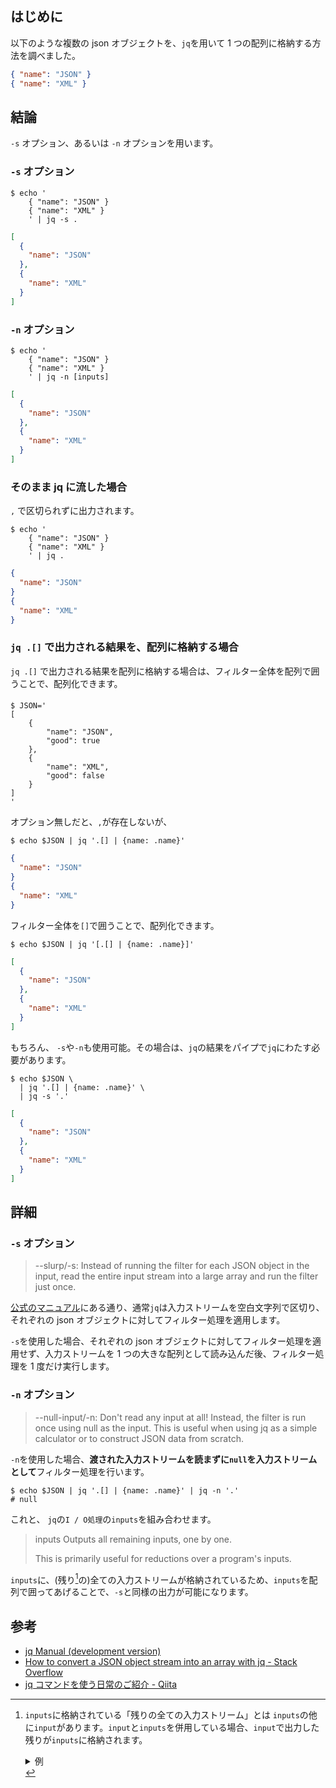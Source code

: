 ## はじめに

以下のような複数の json オブジェクトを、`jq`を用いて 1 つの配列に格納する方法を調べました。

```json
{ "name": "JSON" }
{ "name": "XML" }
```

## 結論

`-s` オプション、あるいは `-n` オプションを用います。

### `-s` オプション

```shell
$ echo '
    { "name": "JSON" }
    { "name": "XML" }
    ' | jq -s .
```

```output.json
[
  {
    "name": "JSON"
  },
  {
    "name": "XML"
  }
]
```

### `-n` オプション

```shell
$ echo '
    { "name": "JSON" }
    { "name": "XML" }
    ' | jq -n [inputs]
```

```output.json
[
  {
    "name": "JSON"
  },
  {
    "name": "XML"
  }
]
```

### そのまま jq に流した場合

`,` で区切られずに出力されます。

```shell
$ echo '
    { "name": "JSON" }
    { "name": "XML" }
    ' | jq .
```

```output.json
{
  "name": "JSON"
}
{
  "name": "XML"
}
```

### `jq .[]` で出力される結果を、配列に格納する場合

`jq .[]` で出力される結果を配列に格納する場合は、フィルター全体を配列で囲うことで、配列化できます。

####

```shell
$ JSON='
[
    {
        "name": "JSON",
        "good": true
    },
    {
        "name": "XML",
        "good": false
    }
]
'
```

オプション無しだと、`,`が存在しないが、

```shell
$ echo $JSON | jq '.[] | {name: .name}'

```

```output.json
{
  "name": "JSON"
}
{
  "name": "XML"
}
```

フィルター全体を`[]`で囲うことで、配列化できます。

```shell
$ echo $JSON | jq '[.[] | {name: .name}]'

```

```output.json
[
  {
    "name": "JSON"
  },
  {
    "name": "XML"
  }
]
```

もちろん、 `-s`や`-n`も使用可能。その場合は、`jq`の結果をパイプで`jq`にわたす必要があります。

```shell
$ echo $JSON \
  | jq '.[] | {name: .name}' \
  | jq -s '.'

```

```output.json
[
  {
    "name": "JSON"
  },
  {
    "name": "XML"
  }
]
```

## 詳細

### `-s` オプション

> --slurp/-s:
> Instead of running the filter for each JSON object in the input, read the entire input stream into a large array and run the filter just once.

[公式のマニュアル](https://stedolan.github.io/jq/manual/)にある通り、通常`jq`は入力ストリームを空白文字列で区切り、それぞれの json オブジェクトに対してフィルター処理を適用します。

`-s`を使用した場合、それぞれの json オブジェクトに対してフィルター処理を適用せず、入力ストリームを 1 つの大きな配列として読み込んだ後、フィルター処理を 1 度だけ実行します。

### `-n` オプション

> --null-input/-n:
> Don't read any input at all! Instead, the filter is run once using null as the input. This is useful when using jq as a simple calculator or to construct JSON data from scratch.

`-n`を使用した場合、**渡された入力ストリームを読まずに`null`を入力ストリームとして**フィルター処理を行います。

```shell
$ echo $JSON | jq '.[] | {name: .name}' | jq -n '.'
# null
```

これと、 `jq`の`I / O処理`の`inputs`を組み合わせます。

> inputs
> Outputs all remaining inputs, one by one.
>
> This is primarily useful for reductions over a program's inputs.

`inputs`に、(残り[^1]の)全ての入力ストリームが格納されているため、`inputs`を配列で囲ってあげることで、`-s`と同様の出力が可能になります。

[^1]:
    `inputs`に格納されている「残りの全ての入力ストリーム」とは
    `inputs`の他に`input`があります。`input`と`inputs`を併用している場合、`input`で出力した残りが`inputs`に格納されます。

    <details><summary>例
    </summary><div>

    ```sh
    # 全件
    $ echo $JSON | jq '.[] | {name: .name}' | jq -n '{inputs:[inputs]}'
    # {
    #   "inputs": [
    #     {
    #       "name": "JSON"
    #     },
    #     {
    #       "name": "XML"
    #     }
    #   ]
    # }
    ```

    ```sh
    # `input` を1回使用後、 `inputs` を使用する
    $ echo $JSON | jq '.[] | {name: .name}' | jq -n '{input: input, inputs:[inputs]}'
    # {
    #   "input": {
    #     "name": "JSON"
    #   },
    #   "inputs": [
    #     {
    #       "name": "XML"
    #     }
    #   ]
    # }
    ```

    ```sh
    # `input` を2回使用後、 `inputs` を使用する
    $ echo $JSON | jq '.[] | {name: .name}' | jq -n '{input: input, input2: input, inputs:[inputs]}'

    # {
    #   "input": {
    #     "name": "JSON"
    #   },
    #   "input2": {
    #     "name": "XML"
    #   },
    #   "inputs": []
    # }
    ```

    </div></details>

## 参考

- [jq Manual (development version)](https://stedolan.github.io/jq/manual/)
- [How to convert a JSON object stream into an array with jq - Stack Overflow](https://stackoverflow.com/questions/29404575/how-to-convert-a-json-object-stream-into-an-array-with-jq)
- [jq コマンドを使う日常のご紹介 - Qiita](https://qiita.com/takeshinoda@github/items/2dec7a72930ec1f658af)
